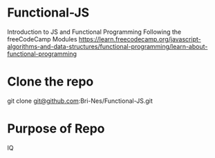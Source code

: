 # Functional-JS
Introduction to JS and Functional Programming
Following the freeCodeCamp Modules
https://learn.freecodecamp.org/javascript-algorithms-and-data-structures/functional-programming/learn-about-functional-programming
# Clone the repo
git clone git@github.com:Bri-Nes/Functional-JS.git

# Purpose of Repo
IQ
